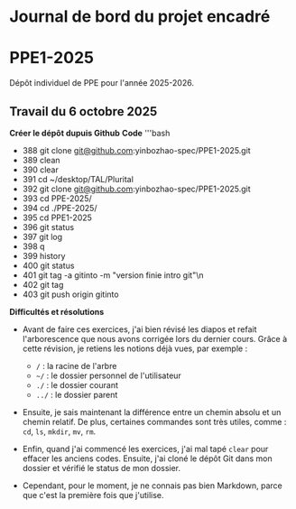 # Journal de bord du projet encadré
# PPE1-2025
Dépôt individuel de PPE pour l'année 2025-2026.
## Travail du 6 octobre 2025 
**Créer le dépôt dupuis Github**
**Code**
'''bash
- 388  git clone git@github.com:yinbozhao-spec/PPE1-2025.git
- 389  clean
- 390  clear
- 391  cd ~/desktop/TAL/Plurital
- 392  git clone git@github.com:yinbozhao-spec/PPE1-2025.git
- 393  cd PPE-2025/
- 394  cd ./PPE-2025/
- 395  cd PPE1-2025
- 396  git status
- 397  git log
- 398  q
- 399  history
- 400  git status
- 401  git tag -a gitinto -m "version finie intro git"\n
- 402  git tag
- 403  git push origin gitinto

**Difficultés et résolutions**
- Avant de faire ces exercices, j'ai bien révisé les diapos et refait l'arborescence que nous avons corrigée lors du dernier cours. Grâce à cette révision, je retiens les notions déjà vues, par exemple :
  - `/` : la racine de l'arbre
  - `~/` : le dossier personnel de l'utilisateur
  - `./` : le dossier courant
  - `../` : le dossier parent
    
- Ensuite, je sais maintenant la différence entre un chemin absolu et un chemin relatif. De plus, certaines commandes sont très utiles, comme : `cd`, `ls`, `mkdir`, `mv`, `rm`.
  
- Enfin, quand j'ai commencé les exercices, j'ai mal tapé `clear` pour effacer les anciens codes. Ensuite, j'ai cloné le dépôt Git dans mon dossier et vérifié le status de mon dossier.
  
- Cependant, pour le moment, je ne connais pas bien Markdown, parce que c'est la première fois que j'utilise.

